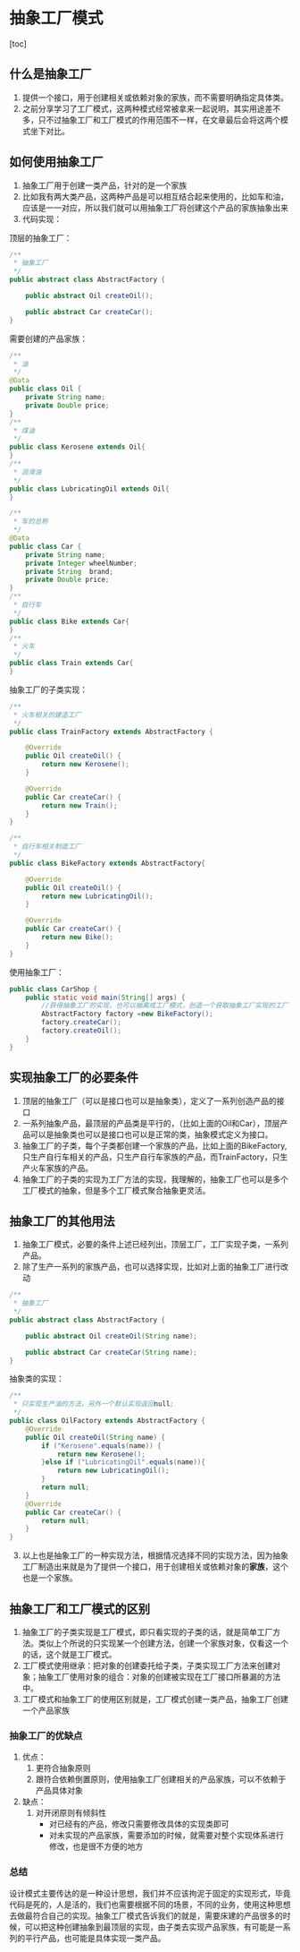 # 抽象工厂模式

[toc]

## 什么是抽象工厂

1. 提供一个接口，用于创建相关或依赖对象的家族，而不需要明确指定具体类。
2. 之前分享学习了工厂模式，这两种模式经常被拿来一起说明，其实用途差不多，只不过抽象工厂和工厂模式的作用范围不一样，在文章最后会将这两个模式坐下对比。

## 如何使用抽象工厂

1. 抽象工厂用于创建一类产品，针对的是一个家族
2. 比如我有两大类产品，这两种产品是可以相互结合起来使用的，比如车和油，应该是一一对应，所以我们就可以用抽象工厂将创建这个产品的家族抽象出来
3. 代码实现：



顶层的抽象工厂：

```java
/**
 * 抽象工厂
 */
public abstract class AbstractFactory {

    public abstract Oil createOil();

    public abstract Car createCar();
}
```



需要创建的产品家族：

```java
/**
 * 油
 */
@Data
public class Oil {
    private String name;
    private Double price;
}
/**
 * 煤油
 */
public class Kerosene extends Oil{
}
/**
 * 润滑油
 */
public class LubricatingOil extends Oil{
}

```

```java
/**
 * 车的总称
 */
@Data
public class Car {
    private String name;
    private Integer wheelNumber;
    private String  brand;
    private Double price;
}
/**
 * 自行车
 */
public class Bike extends Car{
}
/**
 * 火车
 */
public class Train extends Car{
}
```

抽象工厂的子类实现：

```java
/**
 * 火车相关的建造工厂
 */
public class TrainFactory extends AbstractFactory {

    @Override
    public Oil createOil() {
        return new Kerosene();
    }

    @Override
    public Car createCar() {
        return new Train();
    }
}

/**
 * 自行车相关制造工厂
 */
public class BikeFactory extends AbstractFactory{

    @Override
    public Oil createOil() {
        return new LubricatingOil();
    }

    @Override
    public Car createCar() {
        return new Bike();
    }
}
```



使用抽象工厂：

```java
public class CarShop {
    public static void main(String[] args) {
        //获得抽象工厂的实现，也可以抽离成工厂模式，创造一个获取抽象工厂实现的工厂
        AbstractFactory factory =new BikeFactory();
        factory.createCar();
        factory.createOil();
    }
}
```



## 实现抽象工厂的必要条件

1. 顶层的抽象工厂（可以是接口也可以是抽象类），定义了一系列创造产品的接口
2. 一系列抽象产品，最顶层的产品类是平行的，（比如上面的Oil和Car），顶层产品可以是抽象类也可以是接口也可以是正常的类，抽象模式定义为接口。
3. 抽象工厂的子类，每个子类都创建一个家族的产品，比如上面的BikeFactory,只生产自行车相关的产品，只生产自行车家族的产品，而TrainFactory，只生产火车家族的产品。
4. 抽象工厂的子类的实现为工厂方法的实现，我理解的，抽象工厂也可以是多个工厂模式的抽象，但是多个工厂模式聚合抽象更灵活。

## 抽象工厂的其他用法

1. 抽象工厂模式，必要的条件上述已经列出，顶层工厂，工厂实现子类，一系列产品。
2. 除了生产一系列的家族产品，也可以选择实现，比如对上面的抽象工厂进行改动

```java
/**
 * 抽象工厂
 */
public abstract class AbstractFactory {

    public abstract Oil createOil(String name);

    public abstract Car createCar(String name);
}
```

抽象类的实现：

```java
/**
 * 只实现生产油的方法，另外一个默认实现返回null;
 */
public class OilFactory extends AbstractFactory {
    @Override
    public Oil createOil(String name) {
        if ("Kerosene".equals(name)) {
            return new Kerosene();
        }else if ("LubricatingOil".equals(name)){
            return new LubricatingOil();
        }
        return null;
    }
    @Override
    public Car createCar() {
        return null;
    }
}
```

3. 以上也是抽象工厂的一种实现方法，根据情况选择不同的实现方法，因为抽象工厂制造出来就是为了提供一个接口，用于创建相关或依赖对象的**家族**，这个也是一个家族。

## 抽象工厂和工厂模式的区别

1. 抽象工厂的子类实现是工厂模式，即只看实现的子类的话，就是简单工厂方法。类似上个所说的只实现某一个创建方法，创建一个家族对象，仅看这一个的话，这个就是工厂模式。
2. 工厂模式使用继承：把对象的创建委托给子类，子类实现工厂方法来创建对象；抽象工厂使用对象的组合：对象的创建被实现在工厂接口所暴漏的方法中。
3. 工厂模式和抽象工厂的使用区别就是，工厂模式创建一类产品，抽象工厂创建一个产品家族

### 抽象工厂的优缺点

1. 优点：
   1. 更符合抽象原则
   2. 跟符合依赖倒置原则，使用抽象工厂创建相关的产品家族，可以不依赖于产品具体对象
2. 缺点：
   1. 对开闭原则有倾斜性
      - 对已经有的产品，修改只需要修改具体的实现类即可
      - 对未实现的产品家族，需要添加的时候，就需要对整个实现体系进行修改，也是很不方便的地方

### 总结

设计模式主要传达的是一种设计思想，我们并不应该拘泥于固定的实现形式，毕竟代码是死的，人是活的，我们也需要根据不同的场景，不同的业务，使用这种思想去做最符合自己的实现。抽象工厂模式告诉我们的就是，需要床建的产品很多的时候，可以把这种创建抽象到最顶层的实现，由子类去实现产品家族，有可能是一系列的平行产品，也可能是具体实现一类产品。